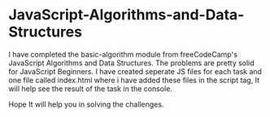 # JavaScript-Algorithms-and-Data-Structures

I have completed the basic-algorithm module from freeCodeCamp's JavaScript Algorithms and Data Structures.
The problems are pretty solid for JavaScript Beginners.
I have created seperate JS files for each task and one file called index.html where i have added these files in the script
tag, It will help see the result of the task in the console.

Hope It will help you in solving the challenges.



